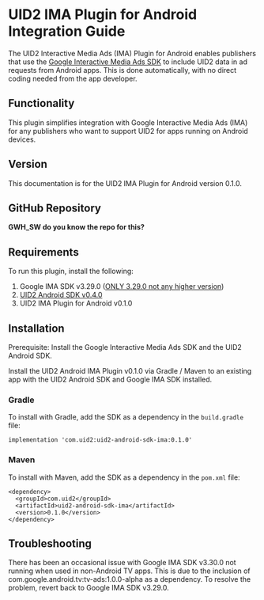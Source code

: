 # UID2 IMA Plugin for Android Integration Guide

The  UID2 Interactive Media Ads (IMA) Plugin for Android enables publishers that use the [Google Interactive Media Ads SDK](https://developers.google.com/interactive-media-ads/docs/sdks/html5/client-side/) to include UID2 data in ad requests from Android apps. This is done automatically, with no direct coding needed from the app developer.

## Functionality

This plugin simplifies integration with Google Interactive Media Ads (IMA) for any publishers who want to support UID2 for apps running on Android devices.

## Version

<!-- As of 2023-07-15 -->

This documentation is for the UID2 IMA Plugin for Android version 0.1.0.

## GitHub Repository

**GWH_SW do you know the repo for this?**

## Requirements 

To run this plugin, install the following:

1. Google IMA SDK v3.29.0 ([ONLY 3.29.0 not any higher version](https://developers.google.com/interactive-media-ads/docs/sdks/android/client-side/history))
1. [UID2 Android SDK v0.4.0](../sdks/uid2-sdk-ref-android.md)
1. UID2 IMA Plugin for Android v0.1.0

## Installation

Prerequisite: Install the Google Interactive Media Ads SDK and the UID2 Android SDK.

Install the UID2 Android IMA Plugin v0.1.0 via Gradle / Maven to an existing app with the UID2 Android SDK and Google IMA SDK installed.

### Gradle 
To install with Gradle, add the SDK as a dependency in the `build.gradle` file:

```
implementation 'com.uid2:uid2-android-sdk-ima:0.1.0'
```

### Maven

To install with Maven, add the SDK as a dependency in the `pom.xml` file:

```
<dependency>
  <groupId>com.uid2</groupId>
  <artifactId>uid2-android-sdk-ima</artifactId>
  <version>0.1.0</version>
</dependency>
```

## Troubleshooting 

There has been an occasional issue with Google IMA SDK v3.30.0 not running when used in non-Android TV apps. This is due to the inclusion of com.google.android.tv:tv-ads:1.0.0-alpha as a dependency. To resolve the problem, revert back to Google IMA SDK v3.29.0.
